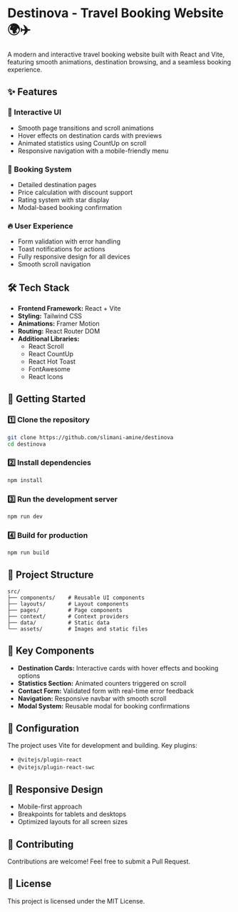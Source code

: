 # Destinova - Travel Booking Website 🌍✈️

A modern and interactive travel booking website built with React and Vite, featuring smooth animations, destination browsing, and a seamless booking experience.

## ✨ Features

### 🎨 Interactive UI

- Smooth page transitions and scroll animations
- Hover effects on destination cards with previews
- Animated statistics using CountUp on scroll
- Responsive navigation with a mobile-friendly menu

### 🏨 Booking System

- Detailed destination pages
- Price calculation with discount support
- Rating system with star display
- Modal-based booking confirmation

### 🔥 User Experience

- Form validation with error handling
- Toast notifications for actions
- Fully responsive design for all devices
- Smooth scroll navigation

## 🛠️ Tech Stack

- **Frontend Framework:** React + Vite
- **Styling:** Tailwind CSS
- **Animations:** Framer Motion
- **Routing:** React Router DOM
- **Additional Libraries:**
  - React Scroll
  - React CountUp
  - React Hot Toast
  - FontAwesome
  - React Icons

## 🚀 Getting Started

### 1️⃣ Clone the repository

```bash
git clone https://github.com/slimani-amine/destinova
cd destinova
```

### 2️⃣ Install dependencies

```bash
npm install
```

### 3️⃣ Run the development server

```bash
npm run dev
```

### 4️⃣ Build for production

```bash
npm run build
```

## 📁 Project Structure

```
src/
├── components/    # Reusable UI components
├── layouts/       # Layout components
├── pages/         # Page components
├── context/       # Context providers
├── data/          # Static data
└── assets/        # Images and static files
```

## 🎯 Key Components

- **Destination Cards:** Interactive cards with hover effects and booking options
- **Statistics Section:** Animated counters triggered on scroll
- **Contact Form:** Validated form with real-time error feedback
- **Navigation:** Responsive navbar with smooth scroll
- **Modal System:** Reusable modal for booking confirmations

## 🔧 Configuration

The project uses Vite for development and building. Key plugins:

- `@vitejs/plugin-react`
- `@vitejs/plugin-react-swc`

## 📱 Responsive Design

- Mobile-first approach
- Breakpoints for tablets and desktops
- Optimized layouts for all screen sizes

## 🤝 Contributing

Contributions are welcome! Feel free to submit a Pull Request.

## 📄 License

This project is licensed under the MIT License.
